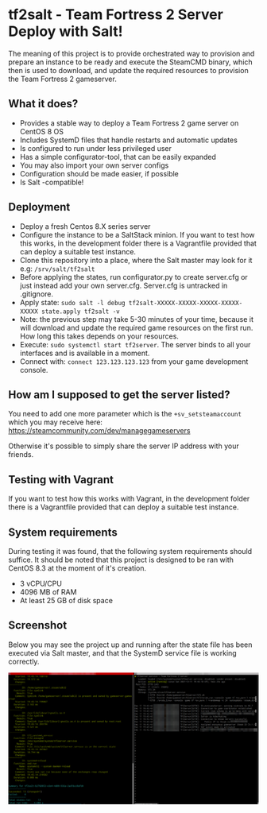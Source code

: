# tf2salt - Team Fortress 2 Server Deploy with Salt!

The meaning of this project is to provide orchestrated way to provision and prepare an instance to be ready and execute the SteamCMD binary, which then is used to download, and update the required resources to provision the Team Fortress 2 gameserver. 

## What it does?

- Provides a stable way to deploy a Team Fortress 2 game server on CentOS 8 OS
- Includes SystemD files that handle restarts and automatic updates
- Is configured to run under less privileged user
- Has a simple configurator-tool, that can be easily expanded
- You may also import your own server configs
- Configuration should be made easier, if possible
- Is Salt -compatible!


## Deployment

- Deploy a fresh Centos 8.X series server
- Configure the instance to be a SaltStack minion. If you want to test how this works, in the development folder there is a Vagrantfile provided that can deploy a suitable test instance.
- Clone this repository into a place, where the Salt master may look for it e.g: `/srv/salt/tf2salt`
- Before applying the states, run configurator.py to create server.cfg or just instead add your own server.cfg. Server.cfg is untracked in .gitignore.
- Apply state: `sudo salt -l debug tf2salt-XXXXX-XXXXX-XXXXX-XXXXX-XXXXX state.apply tf2salt -v`
- Note: the previous step may take 5-30 minutes of your time, because it will download and update the required game resources on the first run. How long this takes depends on your resources.
- Execute: `sudo systemctl start tf2server`. The server binds to all your interfaces and is available in a moment.
- Connect with: `connect 123.123.123.123` from your game development console.

## How am I supposed to get the server listed?

You need to add one more parameter which is the `+sv_setsteamaccount` which you may receive here: https://steamcommunity.com/dev/managegameservers

Otherwise it's possible to simply share the server IP address with your friends.

## Testing with Vagrant

If you want to test how this works with Vagrant, in the development folder there is a Vagrantfile provided that can deploy a suitable test instance.

## System requirements

During testing it was found, that the following system requirements should suffice. It should be noted that this project is designed to be ran with CentOS 8.3 at the moment of it's creation.

- 3 vCPU/CPU
- 4096 MB of RAM
- At least 25 GB of disk space

## Screenshot

Below you may see the project up and running after the state file has been executed via Salt master, and that the SystemD service file is working correctly.

![](salt_and_systemd_example.png)